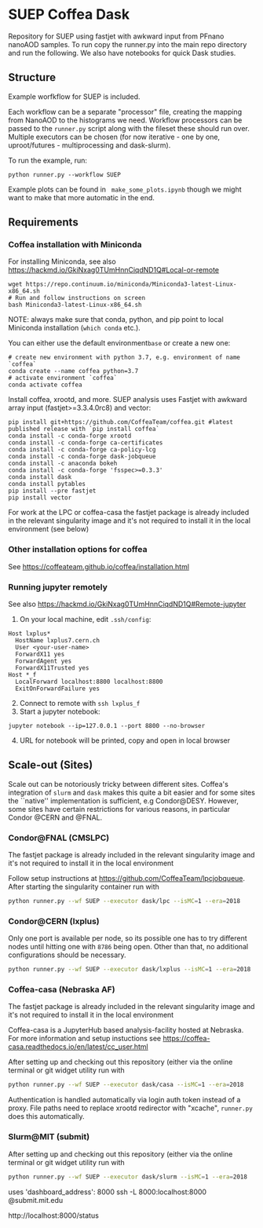 # SUEP Coffea Dask

Repository for SUEP using fastjet with awkward input from PFnano nanoAOD samples. To run copy the runner.py into the main repo directory and run the following.
We also have notebooks for quick Dask studies.

## Structure

Example worfkflow for SUEP is included.

Each workflow can be a separate "processor" file, creating the mapping from NanoAOD to
the histograms we need. Workflow processors can be passed to the `runner.py` script
along with the fileset these should run over. Multiple executors can be chosen
(for now iterative - one by one, uproot/futures - multiprocessing and dask-slurm).

To run the example, run:

```
python runner.py --workflow SUEP
```

Example plots can be found in ` make_some_plots.ipynb` though we might want to make
that more automatic in the end.

## Requirements

### Coffea installation with Miniconda

For installing Miniconda, see also https://hackmd.io/GkiNxag0TUmHnnCiqdND1Q#Local-or-remote

```
wget https://repo.continuum.io/miniconda/Miniconda3-latest-Linux-x86_64.sh
# Run and follow instructions on screen
bash Miniconda3-latest-Linux-x86_64.sh
```

NOTE: always make sure that conda, python, and pip point to local Miniconda installation (`which conda` etc.).

You can either use the default environment`base` or create a new one:

```
# create new environment with python 3.7, e.g. environment of name `coffea`
conda create --name coffea python=3.7
# activate environment `coffea`
conda activate coffea
```

Install coffea, xrootd, and more. SUEP analysis uses Fastjet with awkward array input (fastjet>=3.3.4.0rc8) and vector:

```
pip install git+https://github.com/CoffeaTeam/coffea.git #latest published release with `pip install coffea`
conda install -c conda-forge xrootd
conda install -c conda-forge ca-certificates
conda install -c conda-forge ca-policy-lcg
conda install -c conda-forge dask-jobqueue
conda install -c anaconda bokeh
conda install -c conda-forge 'fsspec>=0.3.3'
conda install dask
conda install pytables
pip install --pre fastjet
pip install vector
```

For work at the LPC or coffea-casa the fastjet package is already included in the relevant singularity image and it's not required to install it in the local environment (see below)

### Other installation options for coffea

See https://coffeateam.github.io/coffea/installation.html

### Running jupyter remotely

See also https://hackmd.io/GkiNxag0TUmHnnCiqdND1Q#Remote-jupyter

1. On your local machine, edit `.ssh/config`:

```
Host lxplus*
  HostName lxplus7.cern.ch
  User <your-user-name>
  ForwardX11 yes
  ForwardAgent yes
  ForwardX11Trusted yes
Host *_f
  LocalForward localhost:8800 localhost:8800
  ExitOnForwardFailure yes
```

2. Connect to remote with `ssh lxplus_f`
3. Start a jupyter notebook:

```
jupyter notebook --ip=127.0.0.1 --port 8800 --no-browser
```

4. URL for notebook will be printed, copy and open in local browser

## Scale-out (Sites)

Scale out can be notoriously tricky between different sites. Coffea's integration of `slurm` and `dask`
makes this quite a bit easier and for some sites the ``native'' implementation is sufficient, e.g Condor@DESY.
However, some sites have certain restrictions for various reasons, in particular Condor @CERN and @FNAL.

### Condor@FNAL (CMSLPC)

The fastjet package is already included in the relevant singularity image and it's not required to install it in the local environment

Follow setup instructions at https://github.com/CoffeaTeam/lpcjobqueue. After starting
the singularity container run with

```bash
python runner.py --wf SUEP --executor dask/lpc --isMC=1 --era=2018
```

### Condor@CERN (lxplus)

Only one port is available per node, so its possible one has to try different nodes until hitting
one with `8786` being open. Other than that, no additional configurations should be necessary.

```bash
python runner.py --wf SUEP --executor dask/lxplus --isMC=1 --era=2018
```

### Coffea-casa (Nebraska AF)

The fastjet package is already included in the relevant singularity image and it's not required to install it in the local environment

Coffea-casa is a JupyterHub based analysis-facility hosted at Nebraska. For more information and setup instuctions see
https://coffea-casa.readthedocs.io/en/latest/cc_user.html

After setting up and checking out this repository (either via the online terminal or git widget utility run with

```bash
python runner.py --wf SUEP --executor dask/casa --isMC=1 --era=2018
```

Authentication is handled automatically via login auth token instead of a proxy. File paths need to replace xrootd redirector with "xcache", `runner.py` does this automatically.

### Slurm@MIT (submit)

After setting up and checking out this repository (either via the online terminal or git widget utility run with

```bash
python runner.py --wf SUEP --executor dask/slurm --isMC=1 --era=2018
```

uses 'dashboard_address': 8000
ssh -L 8000:localhost:8000 <uname>@submit.mit.edu

http://localhost:8000/status
